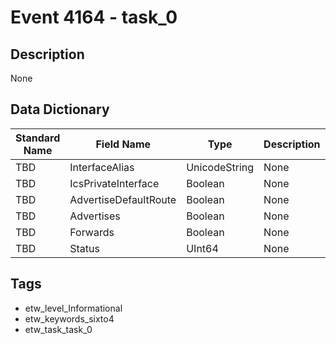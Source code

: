 # Event 4164 - task_0

## Description
None

## Data Dictionary
|Standard Name|Field Name|Type|Description|Sample Value|
|---|---|---|---|---|
|TBD|InterfaceAlias|UnicodeString|None|`None`|
|TBD|IcsPrivateInterface|Boolean|None|`None`|
|TBD|AdvertiseDefaultRoute|Boolean|None|`None`|
|TBD|Advertises|Boolean|None|`None`|
|TBD|Forwards|Boolean|None|`None`|
|TBD|Status|UInt64|None|`None`|

## Tags
* etw_level_Informational
* etw_keywords_sixto4
* etw_task_task_0
